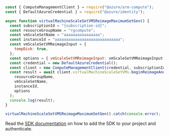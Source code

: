 ```javascript
const { ComputeManagementClient } = require("@azure/arm-compute");
const { DefaultAzureCredential } = require("@azure/identity");

async function virtualMachineScaleSetVMSReimageMaximumSetGen() {
  const subscriptionId = "{subscription-id}";
  const resourceGroupName = "rgcompute";
  const vmScaleSetName = "aaaaaaaaaaaaaaaa";
  const instanceId = "aaaaaaaaaaaaaaaaaaaaaaaaaaaaa";
  const vmScaleSetVMReimageInput = {
    tempDisk: true,
  };
  const options = { vmScaleSetVMReimageInput: vmScaleSetVMReimageInput };
  const credential = new DefaultAzureCredential();
  const client = new ComputeManagementClient(credential, subscriptionId);
  const result = await client.virtualMachineScaleSetVMs.beginReimageAndWait(
    resourceGroupName,
    vmScaleSetName,
    instanceId,
    options
  );
  console.log(result);
}

virtualMachineScaleSetVMSReimageMaximumSetGen().catch(console.error);
```

Read the [SDK documentation](https://github.com/Azure/azure-sdk-for-js/blob/%40azure%2Farm-compute_17.3.1/sdk/compute/arm-compute/README.md) on how to add the SDK to your project and authenticate.
